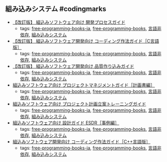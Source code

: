 組み込みシステム #codingmarks 
---
* [【改訂版】 組込みソフトウェア向け 開発プロセスガイド](http://www.ipa.go.jp/files/000005126.pdf)
    * tags: [free-programming-books-ja](../tags/free-programming-books-ja.md), [free-programming-books](../tags/free-programming-books.md), [言語非依存](../tags/言語非依存.md), [組み込みシステム](../tags/組み込みシステム.md)
* [【改訂版】 組込みソフトウェア開発向け コーディング作法ガイド［C言語版］](http://www.ipa.go.jp/files/000005123.pdf)
    * tags: [free-programming-books-ja](../tags/free-programming-books-ja.md), [free-programming-books](../tags/free-programming-books.md), [言語非依存](../tags/言語非依存.md), [組み込みシステム](../tags/組み込みシステム.md)
* [【改訂版】 組込みソフトウェア開発向け 品質作り込みガイド](http://www.ipa.go.jp/files/000005146.pdf)
    * tags: [free-programming-books-ja](../tags/free-programming-books-ja.md), [free-programming-books](../tags/free-programming-books.md), [言語非依存](../tags/言語非依存.md), [組み込みシステム](../tags/組み込みシステム.md)
* [組込みソフトウェア向け プロジェクトマネジメントガイド［計画書編］](http://www.ipa.go.jp/files/000005116.pdf)
    * tags: [free-programming-books-ja](../tags/free-programming-books-ja.md), [free-programming-books](../tags/free-programming-books.md), [言語非依存](../tags/言語非依存.md), [組み込みシステム](../tags/組み込みシステム.md)
* [組込みソフトウェア向け プロジェクト計画立案トレーニングガイド](http://www.ipa.go.jp/files/000005145.pdf)
    * tags: [free-programming-books-ja](../tags/free-programming-books-ja.md), [free-programming-books](../tags/free-programming-books.md), [言語非依存](../tags/言語非依存.md), [組み込みシステム](../tags/組み込みシステム.md)
* [組込みソフトウェア向け 設計ガイド ESDR［事例編］](http://www.ipa.go.jp/files/000005148.pdf)
    * tags: [free-programming-books-ja](../tags/free-programming-books-ja.md), [free-programming-books](../tags/free-programming-books.md), [言語非依存](../tags/言語非依存.md), [組み込みシステム](../tags/組み込みシステム.md)
* [組込みソフトウェア開発向け コーディング作法ガイド［C++言語版］](http://www.ipa.go.jp/files/000005142.pdf)
    * tags: [free-programming-books-ja](../tags/free-programming-books-ja.md), [free-programming-books](../tags/free-programming-books.md), [言語非依存](../tags/言語非依存.md), [組み込みシステム](../tags/組み込みシステム.md)
